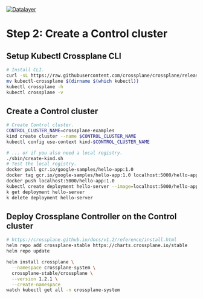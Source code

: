 [![Datalayer](https://raw.githubusercontent.com/datalayer/datalayer/main/res/logo/datalayer-25.svg?sanitize=true)](https://datalayer.io)

# Step 2: Create a Control cluster

## Setup Kubectl Crossplane CLI

```bash
# Install CLI.
curl -sL https://raw.githubusercontent.com/crossplane/crossplane/release-1.2/install.sh | sh
mv kubectl-crossplane $(dirname $(which kubectl))
kubectl crossplane -h
kubectl crossplane -v
```

## Create a Control cluster

```bash
# Create Control cluster.
CONTROL_CLUSTER_NAME=crossplane-examples
kind create cluster --name $CONTROL_CLUSTER_NAME
kubectl config use-context kind-$CONTROL_CLUSTER_NAME
```

```bash
# ... or if you also need a local registry.
./sbin/create-kind.sh
# Test the local registry.
docker pull gcr.io/google-samples/hello-app:1.0
docker tag gcr.io/google-samples/hello-app:1.0 localhost:5000/hello-app:1.0
docker push localhost:5000/hello-app:1.0
kubectl create deployment hello-server --image=localhost:5000/hello-app:1.0
k get deployment hello-server
k delete deployment hello-server
```

## Deploy Crossplane Controller on the Control cluster

```bash
# https://crossplane.github.io/docs/v1.2/reference/install.html
helm repo add crossplane-stable https://charts.crossplane.io/stable
helm repo update
```

```bash
helm install crossplane \
  --namespace crossplane-system \
  crossplane-stable/crossplane \
  --version 1.2.1 \
  --create-namespace
watch kubectl get all -n crossplane-system
```
